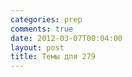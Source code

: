 ```yaml
---
categories: prep
comments: true
date: 2012-03-07T00:04:00
layout: post
title: Темы для 279
---
```



